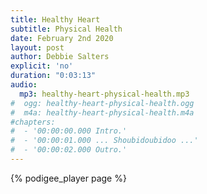```yaml
---
title: Healthy Heart
subtitle: Physical Health
date: February 2nd 2020
layout: post
author: Debbie Salters
explicit: 'no'
duration: "0:03:13"
audio:
  mp3: healthy-heart-physical-health.mp3
#  ogg: healthy-heart-physical-health.ogg
#  m4a: healthy-heart-physical-health.m4a
#chapters:
#  - '00:00:00.000 Intro.'
#  - '00:00:01.000 ... Shoubidoubidoo ...'
#  - '00:00:02.000 Outro.'
---
```


{% podigee_player page %}
